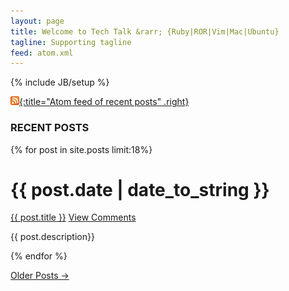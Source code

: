 ```yaml
---
layout: page
title: Welcome to Tech Talk &rarr; {Ruby|ROR|Vim|Mac|Ubuntu}
tagline: Supporting tagline
feed: atom.xml
---
```

{% include JB/setup %}

[![Feed icon](/files/css/feed-icon-14x14.png){:title="Atom feed of recent posts" .right}][feed]

[feed]: /atom.xml

### RECENT POSTS

{% for post in site.posts limit:18%}
<div class="section list">
<h1>{{ post.date | date_to_string }}</h1>
<p class="line">
<a class="title" href="{{ post.url }}">{{ post.title }}</a>
<a class="comments" href="{{ post.url }}#disqus_thread">View Comments</a>
</p>
<p class="excerpt">{{ post.description}}</p>
</div>
{% endfor %}

<p>
<a href="archive.html">Older Posts &rarr;</a>
</p>



<script type="text/javascript">
/* * * CONFIGURATION VARIABLES: EDIT BEFORE PASTING INTO YOUR WEBPAGE * * */
var disqus_shortname = 'timstecktalk'; // required: replace example with your forum shortname

/* * * DON'T EDIT BELOW THIS LINE * * */
(function () {
 var s = document.createElement('script'); s.async = true;
 s.type = 'text/javascript';
 s.src = 'http://' + disqus_shortname + '.disqus.com/count.js';
 (document.getElementsByTagName('HEAD')[0] || document.getElementsByTagName('BODY')[0]).appendChild(s);
 }());
</script>
